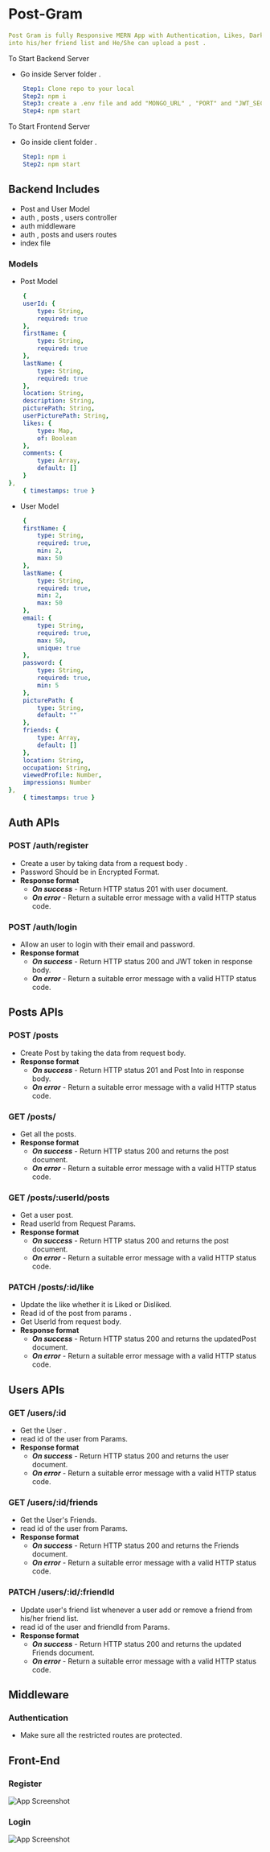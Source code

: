 # Post-Gram

```yaml
Post Gram is fully Responsive MERN App with Authentication, Likes, Dark Mode, A user can add/remove a friend 
into his/her friend list and He/She can upload a post .
```
To Start Backend Server
- Go inside Server folder .
```yaml
    Step1: Clone repo to your local
    Step2: npm i 
    Step3: create a .env file and add "MONGO_URL" , "PORT" and "JWT_SECRET"
    Step4: npm start
```
To Start Frontend Server
- Go inside client folder .
```yaml
    Step1: npm i 
    Step2: npm start
```
## Backend Includes
- Post and User Model
- auth , posts , users controller
- auth middleware
- auth , posts and users routes
- index file

### Models
- Post Model
```yaml
    {
    userId: {
        type: String,
        required: true
    },
    firstName: {
        type: String,
        required: true
    },
    lastName: {
        type: String,
        required: true
    },
    location: String,
    description: String,
    picturePath: String,
    userPicturePath: String,
    likes: {
        type: Map,
        of: Boolean
    },
    comments: {
        type: Array,
        default: []
    }
},
    { timestamps: true }
```
- User Model
```yaml
    {
    firstName: {
        type: String,
        required: true,
        min: 2,
        max: 50
    },
    lastName: {
        type: String,
        required: true,
        min: 2,
        max: 50
    },
    email: {
        type: String,
        required: true,
        max: 50,
        unique: true
    },
    password: {
        type: String,
        required: true,
        min: 5
    },
    picturePath: {
        type: String,
        default: ""
    },
    friends: {
        type: Array,
        default: []
    },
    location: String,
    occupation: String,
    viewedProfile: Number,
    impressions: Number
},
    { timestamps: true }
```
## Auth APIs
### POST /auth/register
- Create a user by taking data from a request body .
- Password Should be in Encrypted Format.
- __Response format__
  - _**On success**_ - Return HTTP status 201 with user document.
  - _**On error**_ - Return a suitable error message with a valid HTTP status code.

### POST /auth/login
- Allow an user to login with their email and password.
- __Response format__
    - _**On success**_ - Return HTTP status 200 and JWT token in response body.
    - _**On error**_ - Return a suitable error message with a valid HTTP status code.

## Posts APIs
### POST /posts
- Create Post by taking the data from request body.
- __Response format__
    - _**On success**_ - Return HTTP status 201 and Post Into in response body.
    - _**On error**_ - Return a suitable error message with a valid HTTP status code.

### GET /posts/
- Get all the posts.
- __Response format__
  - _**On success**_ - Return HTTP status 200 and returns the post document.
  - _**On error**_ - Return a suitable error message with a valid HTTP status code.

### GET /posts/:userId/posts
- Get a user post.
- Read userId from Request Params.
- __Response format__
  - _**On success**_ - Return HTTP status 200 and returns the post document.
  - _**On error**_ - Return a suitable error message with a valid HTTP status code.

### PATCH /posts/:id/like
- Update the like whether it is Liked or Disliked.
- Read id of the post from params . 
- Get UserId from request body.
- __Response format__
  - _**On success**_ - Return HTTP status 200 and returns the updatedPost document.
  - _**On error**_ - Return a suitable error message with a valid HTTP status code.

## Users APIs
### GET /users/:id
- Get the User .
- read id of the user from Params.
- __Response format__
  - _**On success**_ - Return HTTP status 200 and returns the user document.
  - _**On error**_ - Return a suitable error message with a valid HTTP status code.

### GET /users/:id/friends
- Get the User's Friends.
- read id of the user from Params.
- __Response format__
  - _**On success**_ - Return HTTP status 200 and returns the Friends document.
  - _**On error**_ - Return a suitable error message with a valid HTTP status code.

### PATCH /users/:id/:friendId
- Update user's friend list whenever a user add or remove a friend from his/her friend list.
- read id of the user and friendId from Params.
- __Response format__
  - _**On success**_ - Return HTTP status 200 and returns the updated Friends document.
  - _**On error**_ - Return a suitable error message with a valid HTTP status code.

## Middleware
### Authentication
- Make sure all the restricted routes are protected.

## Front-End
### Register
![App Screenshot](https://github.com/Tapaswee2001Samantaray/PostGram/blob/main/ScreenShots/Register.png?raw=true)

### Login
![App Screenshot](https://github.com/Tapaswee2001Samantaray/PostGram/blob/main/ScreenShots/Login.png?raw=true)
